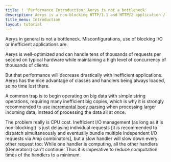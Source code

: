 ```yaml
---
title: ! 'Performance Introduction: Aerys is not a bottleneck'
description: Aerys is a non-blocking HTTP/1.1 and HTTP/2 application / websocket / static file server.
title_menu: Introduction
layout: tutorial
---
```


Aerys in general is not a bottleneck. Misconfigurations, use of blocking I/O or inefficient applications are.

Aerys is well-optimized and can handle tens of thousands of requests per second on typical hardware while maintaining a high level of concurrency of thousands of clients.

But that performance will decrease drastically with inefficient applications. Aerys has the nice advantage of classes and handlers being always loaded, so no time lost there.

A common trap is to begin operating on big data with simple string operations, requiring many inefficient big copies, which is why it is strongly recommended to use [incremental body parsing](body.html) when processing larger incoming data, instead of processing the data all at once.

The problem really is CPU cost. Inefficient I/O management (as long as it is non-blocking!) is just delaying individual requests [it is recommended to dispatch simultaneously and eventually  bundle multiple independent I/O requests via Amp combinators], but a slow handler will slow down every other request too: While one handler is computing, all the other handlers (Generators) can't continue. Thus it is imperative to reduce computation times of the handlers to a minimum.